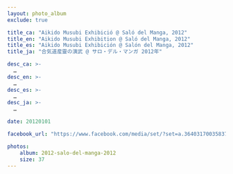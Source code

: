 ```yaml
---
layout: photo_album
exclude: true

title_ca: "Aikido Musubi Exhibició @ Saló del Manga, 2012"
title_en: "Aikido Musubi Exhibition @ Saló del Manga, 2012"
title_es: "Aikido Musubi Exhibición @ Salón del Manga, 2012"
title_ja: "合気道産靈の演武 @ サロ・デル・マンガ 2012年"

desc_ca: >-
  …
desc_en: >-
  …
desc_es: >-
  …
desc_ja: >-
  …

date: 20120101

facebook_url: "https://www.facebook.com/media/set/?set=a.364031700358373"

photos:
    album: 2012-salo-del-manga-2012
    size: 37
---
```

